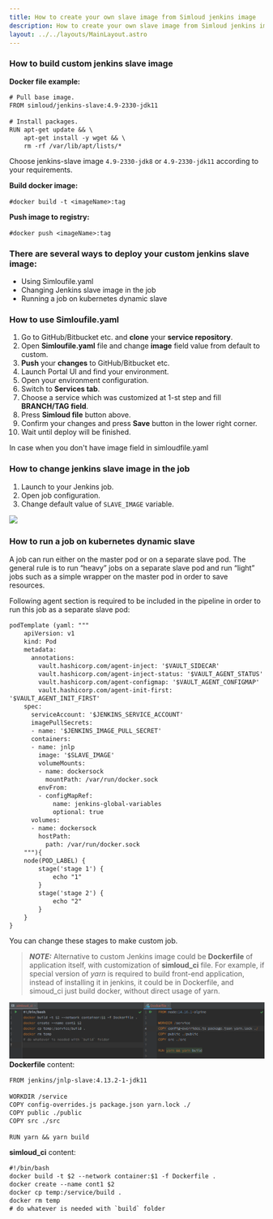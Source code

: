 ```yaml
---
title: How to create your own slave image from Simloud jenkins image
description: How to create your own slave image from Simloud jenkins image
layout: ../../layouts/MainLayout.astro
---
```


### How to build custom jenkins slave image

**Docker file example:**

```
# Pull base image.
FROM simloud/jenkins-slave:4.9-2330-jdk11   

# Install packages.
RUN apt-get update && \
    apt-get install -y wget && \
    rm -rf /var/lib/apt/lists/*
```
Choose jenkins-slave image `4.9-2330-jdk8` or `4.9-2330-jdk11` according to your requirements.

**Build docker image:**

`#docker build -t <imageName>:tag`

**Push image to registry:**

`#docker push <imageName>:tag`

### There are several ways to deploy your custom jenkins slave image:

- Using Simloufile.yaml
- Changing Jenkins slave image in the job
- Running a job on kubernetes dynamic slave


### How to use Simloufile.yaml

1. Go to GitHub/Bitbucket etc. and **clone** your **service repository**.
2. Open **Simloufile.yaml** file and change **image** field value from default to custom.
3. **Push** your **changes** to GitHub/Bitbucket etc.
2. Launch Portal UI and find your environment.
2. Open your environment configuration.
3. Switch to **Services tab**.
4. Choose a service which was customized at 1-st step and fill **BRANCH/TAG field**.
5. Press **Simloud file** button above.
6. Confirm your changes and press **Save** button in the lower right corner.
7. Wait until deploy will be finished.


In case when you don't have image field in simloudfile.yaml


### How to change jenkins slave image in the job

1. Launch to your Jenkins job.
2. Open job configuration.
2. Change default value of `SLAVE_IMAGE` variable.

![](/img/jenkins/create-your-slave-image/image1.png)

### How to run a job on kubernetes dynamic slave

A job can run either on the master pod or on a separate slave pod.
The general rule is to run “heavy” jobs on a separate slave pod and run “light” jobs such as a simple wrapper on the master pod in order to save resources.

Following agent section is required to be included in the pipeline in order to run this job as a separate slave pod:

```
podTemplate (yaml: """
    apiVersion: v1
    kind: Pod
    metadata:
      annotations:
        vault.hashicorp.com/agent-inject: '$VAULT_SIDECAR'
        vault.hashicorp.com/agent-inject-status: '$VAULT_AGENT_STATUS'
        vault.hashicorp.com/agent-configmap: '$VAULT_AGENT_CONFIGMAP'
        vault.hashicorp.com/agent-init-first: '$VAULT_AGENT_INIT_FIRST'
    spec:
      serviceAccount: '$JENKINS_SERVICE_ACCOUNT'
      imagePullSecrets:
      - name: '$JENKINS_IMAGE_PULL_SECRET'
      containers:
      - name: jnlp
        image: '$SLAVE_IMAGE'
        volumeMounts:
        - name: dockersock
          mountPath: /var/run/docker.sock
        envFrom:
        - configMapRef:
            name: jenkins-global-variables
            optional: true
      volumes:
      - name: dockersock
        hostPath:
          path: /var/run/docker.sock
    """){
    node(POD_LABEL) {
        stage('stage 1') {
            echo "1"
        }
        stage('stage 2') {
            echo "2"
        }
    }
}
```

You can change these stages to make custom job.

> **_NOTE:_** 
  Alternative to custom Jenkins image could be **Dockerfile** of application itself, with customization of **simloud_ci** file. For example, if special version of *yarn* is required to build front-end application, instead of installing it in jenkins, it could be in Dockerfile, and simoud_ci just build docker, without direct usage of yarn.

![](/static/img/jenkins/create-your-slave-image/image2.png)
**Dockerfile** content:

```
FROM jenkins/jnlp-slave:4.13.2-1-jdk11

WORKDIR /service
COPY config-overrides.js package.json yarn.lock ./
COPY public ./public
COPY src ./src

RUN yarn && yarn build
```

**simloud_ci** content:

```
#!/bin/bash
docker build -t $2 --network container:$1 -f Dockerfile .
docker create --name cont1 $2
docker cp temp:/service/build .
docker rm temp
# do whatever is needed with `build` folder
```


